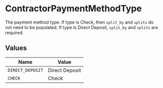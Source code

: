 # ContractorPaymentMethodType

The payment method type. If type is Check, then `split_by` and `splits` do not need to be populated. If type is Direct Deposit, `split_by` and `splits` are required.


## Values

| Name             | Value            |
| ---------------- | ---------------- |
| `DIRECT_DEPOSIT` | Direct Deposit   |
| `CHECK`          | Check            |